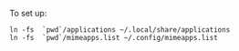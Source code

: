 To set up:

    ln -fs  `pwd`/applications ~/.local/share/applications
    ln -fs  `pwd`/mimeapps.list ~/.config/mimeapps.list
